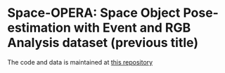 # Space-OPERA: Space Object Pose-estimation with Event and RGB Analysis dataset (previous title)
The code and data is maintained at [this repository](https://github.com/mohsij/event-pose-certification)

